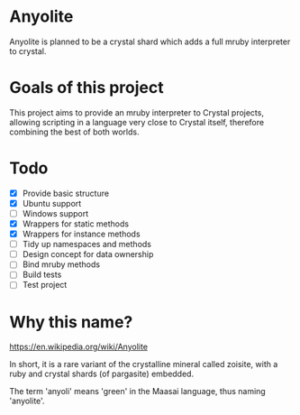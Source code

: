 # Anyolite

Anyolite is planned to be a crystal shard which adds a full mruby interpreter to crystal.

# Goals of this project

This project aims to provide an mruby interpreter to Crystal projects, allowing scripting in a language very close to Crystal itself, therefore combining the best of both worlds.

# Todo

* [X] Provide basic structure
* [X] Ubuntu support
* [ ] Windows support
* [X] Wrappers for static methods
* [X] Wrappers for instance methods
* [ ] Tidy up namespaces and methods
* [ ] Design concept for data ownership
* [ ] Bind mruby methods
* [ ] Build tests
* [ ] Test project

# Why this name?

https://en.wikipedia.org/wiki/Anyolite

In short, it is a rare variant of the crystalline mineral called zoisite, with a ruby and crystal shards (of pargasite) embedded.

The term 'anyoli' means 'green' in the Maasai language, thus naming 'anyolite'.
